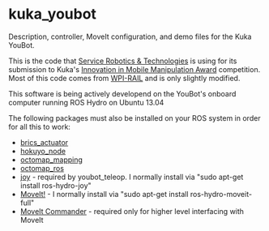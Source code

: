 kuka_youbot
===========

Description, controller, MoveIt configuration, and demo files for the Kuka YouBot.

This is the code that [Service Robotics & Technologies](http://srtlabs.com) is using  for its submission to Kuka's [Innovation in Mobile Manipulation Award](http://www.kuka-labs.com/en/network/innovationaward/) competition. Most of this code comes from [WPI-RAIL](https://github.com/WPI-RAIL) and is only slightly modified.

This software is being actively developend on the YouBot's onboard computer running ROS Hydro on Ubuntu 13.04

The following packages must also be installed on your ROS system in order for all this to work:
- [brics_actuator](https://github.com/WPI-RAIL/brics_actuator)
- [hokuyo_node](https://github.com/ros-drivers/hokuyo_node)
- [octomap_mapping](https://github.com/OctoMap/octomap_mapping/tree/hydro-devel)
- [octomap_ros](https://github.com/OctoMap/octomap_ros/tree/hydro-devel)
- [joy](https://github.com/ros-drivers/joystick_drivers) - required by youbot_teleop. I normally install via "sudo apt-get install ros-hydro-joy"
- [MoveIt!](http://moveit.ros.org/wiki/MoveIt!) - I normally install via "sudo apt-get install ros-hydro-moveit-full"
- [MoveIt Commander](https://github.com/ros-planning/moveit_commander) - required only for higher level interfacing with MoveIt
